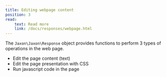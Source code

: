 ```yaml
---
title: Editing webpage content
position: 3
read:
    text: Read more
    link: /docs/responses/webpage.html
---
```


The `Jaxon\Jaxon\Response` object provides functions to perform 3 types of operations in the web page.

- Edit the page content (text)
- Edit the page presentation with CSS
- Run javascript code in the page
